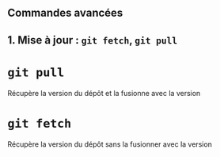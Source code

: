 ## Commandes avancées

## 1. Mise à jour : `git fetch`, `git pull`

# `git pull`
Récupère la version du dépôt et la fusionne avec la version

# `git fetch`
Récupère la version du dépôt sans la fusionner avec la version
